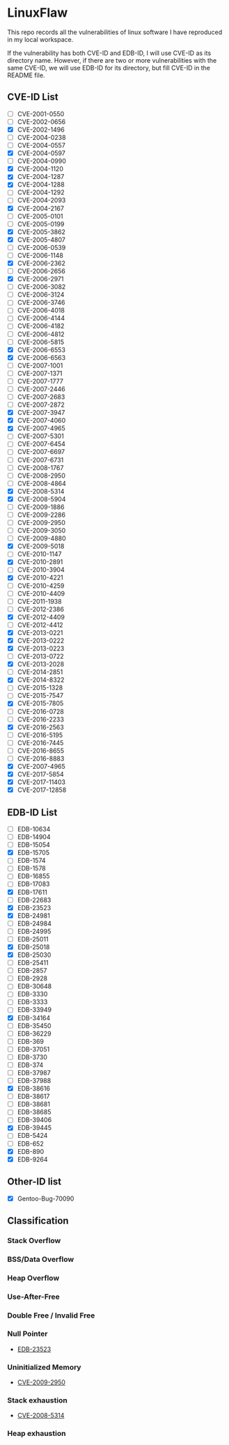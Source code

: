 # LinuxFlaw

This repo records all the vulnerabilities of linux software I have reproduced in my local workspace.

If the vulnerability has both CVE-ID and EDB-ID, I will use CVE-ID as its directory name. However, if there are two or more vulnerabilities with the same CVE-ID, we will use EDB-ID for its directory, but fill CVE-ID in the README file.

## CVE-ID List

- [ ] CVE-2001-0550
- [ ] CVE-2002-0656
- [x] CVE-2002-1496
- [ ] CVE-2004-0238
- [ ] CVE-2004-0557
- [x] CVE-2004-0597
- [ ] CVE-2004-0990
- [x] CVE-2004-1120
- [x] CVE-2004-1287
- [x] CVE-2004-1288
- [ ] CVE-2004-1292
- [ ] CVE-2004-2093
- [x] CVE-2004-2167
- [ ] CVE-2005-0101
- [ ] CVE-2005-0199
- [x] CVE-2005-3862
- [x] CVE-2005-4807
- [ ] CVE-2006-0539
- [ ] CVE-2006-1148
- [x] CVE-2006-2362
- [ ] CVE-2006-2656
- [x] CVE-2006-2971
- [ ] CVE-2006-3082
- [ ] CVE-2006-3124
- [ ] CVE-2006-3746
- [ ] CVE-2006-4018
- [ ] CVE-2006-4144
- [ ] CVE-2006-4182
- [ ] CVE-2006-4812
- [ ] CVE-2006-5815
- [x] CVE-2006-6553
- [x] CVE-2006-6563
- [ ] CVE-2007-1001
- [ ] CVE-2007-1371
- [ ] CVE-2007-1777
- [ ] CVE-2007-2446
- [ ] CVE-2007-2683
- [ ] CVE-2007-2872
- [x] CVE-2007-3947
- [x] CVE-2007-4060
- [x] CVE-2007-4965
- [ ] CVE-2007-5301
- [ ] CVE-2007-6454
- [ ] CVE-2007-6697
- [ ] CVE-2007-6731
- [ ] CVE-2008-1767
- [ ] CVE-2008-2950
- [ ] CVE-2008-4864
- [x] CVE-2008-5314
- [x] CVE-2008-5904
- [ ] CVE-2009-1886
- [ ] CVE-2009-2286
- [ ] CVE-2009-2950
- [ ] CVE-2009-3050
- [ ] CVE-2009-4880
- [x] CVE-2009-5018
- [ ] CVE-2010-1147
- [x] CVE-2010-2891
- [ ] CVE-2010-3904
- [x] CVE-2010-4221
- [ ] CVE-2010-4259
- [ ] CVE-2010-4409
- [ ] CVE-2011-1938
- [ ] CVE-2012-2386
- [x] CVE-2012-4409
- [ ] CVE-2012-4412
- [x] CVE-2013-0221
- [x] CVE-2013-0222
- [x] CVE-2013-0223
- [ ] CVE-2013-0722
- [x] CVE-2013-2028
- [ ] CVE-2014-2851
- [x] CVE-2014-8322
- [ ] CVE-2015-1328
- [ ] CVE-2015-7547
- [x] CVE-2015-7805
- [ ] CVE-2016-0728
- [ ] CVE-2016-2233
- [x] CVE-2016-2563
- [ ] CVE-2016-5195
- [ ] CVE-2016-7445
- [ ] CVE-2016-8655
- [ ] CVE-2016-8883
- [x] CVE-2007-4965
- [x] CVE-2017-5854
- [x] CVE-2017-11403
- [x] CVE-2017-12858

## EDB-ID List

- [ ] EDB-10634
- [ ] EDB-14904
- [ ] EDB-15054
- [x] EDB-15705
- [ ] EDB-1574
- [ ] EDB-1578
- [ ] EDB-16855
- [ ] EDB-17083
- [x] EDB-17611
- [ ] EDB-22683
- [x] EDB-23523
- [x] EDB-24981
- [ ] EDB-24984
- [ ] EDB-24995
- [ ] EDB-25011
- [x] EDB-25018
- [x] EDB-25030
- [ ] EDB-25411
- [ ] EDB-2857
- [ ] EDB-2928
- [ ] EDB-30648
- [ ] EDB-3330
- [ ] EDB-3333
- [ ] EDB-33949
- [x] EDB-34164
- [ ] EDB-35450
- [ ] EDB-36229
- [ ] EDB-369
- [ ] EDB-37051
- [ ] EDB-3730
- [ ] EDB-374
- [ ] EDB-37987
- [ ] EDB-37988
- [x] EDB-38616
- [ ] EDB-38617
- [ ] EDB-38681
- [ ] EDB-38685
- [ ] EDB-39406
- [x] EDB-39445
- [ ] EDB-5424
- [ ] EDB-652
- [x] EDB-890
- [x] EDB-9264

## Other-ID list

- [x] Gentoo-Bug-70090

## Classification

### Stack Overflow

### BSS/Data Overflow

### Heap Overflow

### Use-After-Free

### Double Free / Invalid Free

### Null Pointer

- [EDB-23523](https://github.com/mudongliang/LinuxFlaw/tree/master/EDB-23523)

### Uninitialized Memory

- [CVE-2009-2950](https://github.com/mudongliang/LinuxFlaw/tree/master/CVE-2009-2950)

### Stack exhaustion

- [CVE-2008-5314](https://github.com/mudongliang/LinuxFlaw/tree/master/CVE-2008-5314)

### Heap exhaustion
